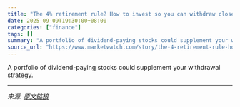```yaml
---
title: "The 4% retirement rule? How to invest so you can withdraw closer to 0% and not run out of money."
date: 2025-09-09T19:30:00+08:00
categories: ["finance"]
tags: []
summary: "A portfolio of dividend-paying stocks could supplement your withdrawal strategy."
source_url: "https://www.marketwatch.com/story/the-4-retirement-rule-how-to-invest-so-you-can-withdraw-closer-to-0-and-not-run-out-of-money-721b8466?mod=mw_rss_topstories"
---
```


A portfolio of dividend-paying stocks could supplement your withdrawal strategy.

---

*来源: [原文链接](https://www.marketwatch.com/story/the-4-retirement-rule-how-to-invest-so-you-can-withdraw-closer-to-0-and-not-run-out-of-money-721b8466?mod=mw_rss_topstories)*
